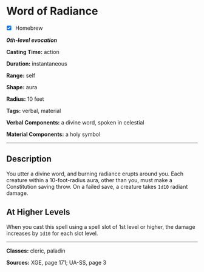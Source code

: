 # Word of Radiance

- [x] Homebrew

***0th-level evocation***

**Casting Time:** action

**Duration:** instantaneous

**Range:** self

**Shape:** aura

**Radius:** 10 feet

**Tags:** verbal, material

**Verbal Components:** a divine word, spoken in celestial

**Material Components:** a holy symbol

---

## Description
You utter a divine word, and burning radiance erupts around you. Each creature within a 10-foot-radius aura, other than you, must make a Constitution saving throw. On a failed save, a creature takes `1d10` radiant damage.

## At Higher Levels
When you cast this spell using a spell slot of 1st level or higher, the damage increases by `1d10` for each slot level.

---

**Classes:** cleric, paladin

**Sources:** XGE, page 171; UA-SS, page 3
